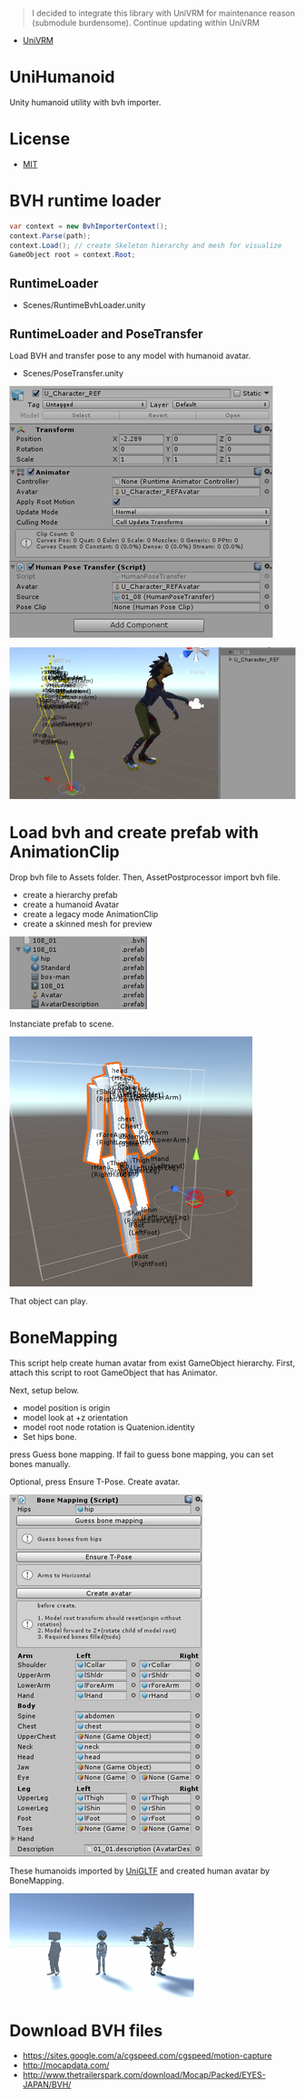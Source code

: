 > I decided to integrate this library with UniVRM for maintenance reason (submodule burdensome). Continue updating within UniVRM

* [UniVRM](https://github.com/dwango/UniVRM)

# UniHumanoid

Unity humanoid utility with bvh importer.

# License

* [MIT](./LICENSE.md)

# BVH runtime loader

```cs
var context = new BvhImporterContext();
context.Parse(path);
context.Load(); // create Skeleton hierarchy and mesh for visualize
GameObject root = context.Root;
```

## RuntimeLoader
* Scenes/RuntimeBvhLoader.unity

## RuntimeLoader and PoseTransfer
Load BVH and transfer pose to any model with humanoid avatar.

* Scenes/PoseTransfer.unity

![humanpose transfer target](doc/humanpose_transfer_inspector.png)

![humanpose transfer](doc/humanpose_transfer.png)

# Load bvh and create prefab with AnimationClip

Drop bvh file to Assets folder.
Then, AssetPostprocessor import bvh file.

* create a hierarchy prefab 
* create a humanoid Avatar
* create a legacy mode AnimationClip
* create a skinned mesh for preview

![bvh prefab](doc/assets.png)

Instanciate prefab to scene.

![bvh gameobject](doc/mesh.png)

That object can play. 

# BoneMapping

This script help create human avatar from exist GameObject hierarchy.
First, attach this script to root GameObject that has Animator.

Next, setup below.

* model position is origin
* model look at +z orientation
* model root node rotation is Quatenion.identity
* Set hips bone.

press Guess bone mapping.
If fail to guess bone mapping, you can set bones manually.

Optional, press Ensure T-Pose.
Create avatar.

![bvh bone mapping](doc/bvh_bonemapping.png)

These humanoids imported by [UniGLTF](https://github.com/ousttrue/UniGLTF) and created human avatar by BoneMapping. 

![humanoid](doc/humanoid.gif)

# Download BVH files

* https://sites.google.com/a/cgspeed.com/cgspeed/motion-capture
* http://mocapdata.com/
* http://www.thetrailerspark.com/download/Mocap/Packed/EYES-JAPAN/BVH/

